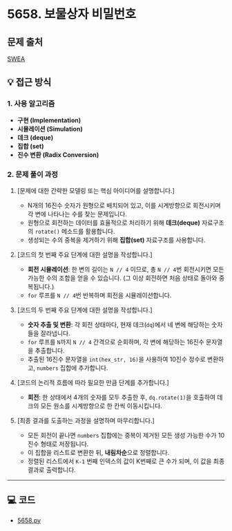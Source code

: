 # 5658. 보물상자 비밀번호

## 문제 출처
[SWEA](https://swexpertacademy.com/main/talk/solvingClub/problemView.do?solveclubId=AZgvQCv6GNXHBIT9&contestProbId=AWXRUN9KfZ8DFAUo&probBoxId=AZk76kyqM3DHBITM&type=PROBLEM&problemBoxTitle=9%EC%9B%94+3%EC%A3%BC%EC%B0%A8+%289%2F21%EA%B9%8C%EC%A7%80+%ED%91%B8%EC%8B%9C%EC%98%A4%29&problemBoxCnt=3&&&&&&)

## 💡 접근 방식

### 1. 사용 알고리즘
* **구현 (Implementation)**
* **시뮬레이션 (Simulation)**
* **데크 (deque)**
* **집합 (set)**
* **진수 변환 (Radix Conversion)**

### 2. 문제 풀이 과정
1.  [문제에 대한 간략한 모델링 또는 핵심 아이디어를 설명합니다.]
    * N개의 16진수 숫자가 원형으로 배치되어 있고, 이를 시계방향으로 회전시키며 각 변에 나타나는 수를 찾는 문제입니다.
    * 원형으로 회전하는 데이터를 효율적으로 처리하기 위해 **데크(deque)** 자료구조의 `rotate()` 메소드를 활용합니다.
    * 생성되는 수의 중복을 제거하기 위해 **집합(set)** 자료구조를 사용합니다.

2.  [코드의 첫 번째 주요 단계에 대한 설명을 작성합니다.]
    * **회전 시뮬레이션**: 한 변의 길이는 `N // 4` 이므로, 총 `N // 4`번 회전시키면 모든 가능한 수의 조합을 얻을 수 있습니다. (그 이상 회전하면 처음 상태로 돌아와 중복됩니다.)
    * `for` 루프를 `N // 4`번 반복하며 회전을 시뮬레이션합니다.

3.  [코드의 두 번째 주요 단계에 대한 설명을 작성합니다.]
    * **숫자 추출 및 변환**: 각 회전 상태마다, 현재 데크(`dq`)에서 네 변에 해당하는 숫자들을 잘라냅니다.
    * `for` 루프를 `N`까지 `N // 4` 간격으로 순회하며, 각 변에 해당하는 16진수 문자열을 추출합니다.
    * 추출된 16진수 문자열을 `int(hex_str, 16)`을 사용하여 10진수 정수로 변환하고, `numbers` 집합에 추가합니다.

4.  [코드의 논리적 흐름에 따라 필요한 만큼 단계를 추가합니다.]
    * **회전**: 한 상태에서 4개의 숫자를 모두 추출한 후, `dq.rotate(1)`을 호출하여 데크의 모든 원소를 시계방향으로 한 칸씩 이동시킵니다.

5.  [최종 결과를 도출하는 과정을 설명하며 마무리합니다.]
    * 모든 회전이 끝나면 `numbers` 집합에는 중복이 제거된 모든 생성 가능한 수가 10진수 형태로 저장됩니다.
    * 이 집합을 리스트로 변환한 뒤, **내림차순**으로 정렬합니다.
    * 정렬된 리스트에서 `K-1` 번째 인덱스의 값이 K번째로 큰 수가 되며, 이 값을 최종 결과로 출력합니다.
---

## 💻 코드
* [5658.py](5658.py)